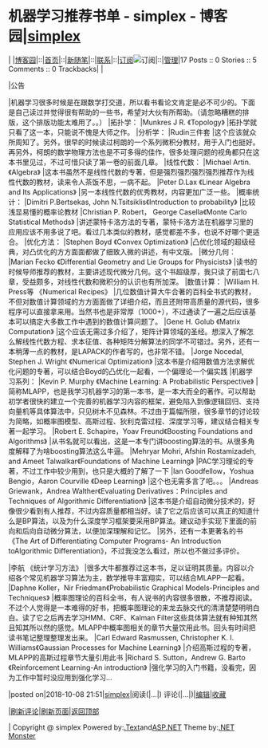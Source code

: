 
# 机器学习推荐书单 - simplex - 博客园|[simplex](https://www.cnblogs.com/simplex/)
|
|[博客园](https://www.cnblogs.com/)|::|[首页](https://www.cnblogs.com/simplex/)|::|[新随笔](https://i.cnblogs.com/EditPosts.aspx?opt=1)|::|[联系](https://msg.cnblogs.com/send/simplex)|::|[订阅](https://www.cnblogs.com/simplex/rss)![订阅](//www.cnblogs.com/images/xml.gif)|::|[管理](https://i.cnblogs.com/)|17 				Posts ::				0 Stories				::				5 Comments				::				0 Trackbacks|
|

|公告


|机器学习很多时候是在跟数学打交道，所以看书看论文肯定是必不可少的。下面是自己读过并觉得很有帮助的一些书，希望对大伙有所帮助。（请忽略糟糕的排版，这个排版功能太难用了。。）
|拓扑学：
|Munkres J R. 《Topology》
|拓扑学就只看了这一本，只能说不愧是大师之作。
|分析学：
|Rudin三件套
|这个应该就众所周知了。另外，很早的时候读过柯朗的一个系列微积分教材，用于入门也挺好。再另外，柯朗的数学物理方法也是不可多得的佳作，很多处理问题的视角都只在这本书里见过，不过可惜只读了第一卷的前面几章。
|线性代数：
|Michael Artin. 《Algebra》
|这本书虽然不是线性代数的专著，但是强烈强烈强烈强烈推荐作为线性代数的教材，读来令人茶饭不思，一病不起。
|Peter D.Lax 《Linear Algebra and Its Applications》
|另一本线性代数的优秀教材，内容更加广泛一些。
|概率统计：
|Dimitri P.Bertsekas, John N.Tsitsiklis《Introduction to probability》
|比较浅显易懂的概率论教材
|Christian P. Robert， George Casella《Monte Carlo Statistical Methods》
|讲述蒙特卡洛方法的专著，蒙特卡洛方法在机器学习里的应用应该不用多说了吧。看过几本类似的教材，感觉都差不多，也说不好哪个更适合。
|优化方法：
|Stephen Boyd 《Convex Optimization》
|凸优化领域的超级经典，对凸优化的方方面面都做了细致入微的讲述，有中文版。
|微分几何：
|Marian Fecko 《Differential Geometry and Lie Groups for Physicists》
|读书的时候导师推荐的教材，主要讲述现代微分几何。这个书超级厚，我只读了前面七八章，受益颇多，对线性代数和微积分的认识也有所加深。
|数值计算：
|William H. Press等 《Numerical Recipes》
|几位数值计算大牛合著的百科全书式的教材，不但对数值计算领域的方方面面做了详细介绍，而且还附带高质量的源代码，很多程序可以直接拿来用。当然书也是非常厚（1000+），不过通读了一遍之后应该基本可以搞定大多数工作中遇到的数值计算问题了。
|Gene H. Golub 《Matrix Computation》
|这个应该无需过多介绍了，矩阵计算领域的圣经。想深入了解怎么解线性代数方程、求本征值、各种矩阵分解算法的同学不可错过。另外，还有一本稍薄一点的教材，是LAPACK的作者写的，也非常不错。
|Jorge Nocedal, Stephen J. Wright 《Numerical Optimization》
|这本书是介绍用数值方法求解优化问题的专著，可以结合Boyd的凸优化一起看，一个偏理论一个偏实践
|机器学习系列：
|Kevin P. Murphy 《Machine Learning: A Probabilistic Perspective》
|简称MLAPP，也是我学习机器学习的第一本书，是一本大而全的著作。可以帮助初学者很快的建立一个完善的机器学习内容的框架，避免陷入到像逻辑回归、支持向量机等具体算法中，只见树木不见森林。不过由于篇幅所限，很多章节的讨论较为简略，如概率图模型、高斯过程、狄利克雷过程、深度学习等，建议结合相关专著一起学习。
|Robert E. Schapire，Yoav Freund《Boosting Foundations and Algorithms》
|从书名就可以看出，这是一本专门讲boosting算法的书。从很多角度解释了为啥boosting算法这么牛逼。
|Mehryar Mohri, Afshin Rostamizadeh, and Ameet Talwalkar《Foundations of Machine Learning》
|PAC学习理论的专著，不过工作中较少用到，也只是大概的了解了一下
|Ian Goodfellow，Yoshua Bengio，Aaron Courville 《Deep Learning》
|这个也无需多言了吧。。。
|Andreas Griewank，Andrea Walther《Evaluating Derivatives：Principles and Techniques of Algorithmic Differentiation》
|这本书是介绍自动微分技术的，好像很少看到有人推荐，不过内容质量都相当好。读了它之后应该可以真正的知道什么是BP算法，以及为什么深度学习框架要采用BP算法。建议动手实现下里面的前向和后向自动微分算法，以便加深理解和记忆。
|另外，还有一本更著名的书《The Art of Differentiating Computer Programs- An Introduction toAlgorithmic Differentiation》，不过我没怎么看过，所以也不做过多评价。

|李航 《统计学习方法》
|很多大牛都推荐过这本书，足以证明其质量。内容以介绍各个常见机器学习算法为主，数学推导丰富翔实，可以结合MLAPP一起看。
|Daphne Koller，Nir Friedman《Probabilistic Graphical Models-Principles and Techniques》
|概率图理论的百科全书，有人说书的内容很多很散，不推荐阅读。不过个人觉得是一本难得的好书，把概率图理论的来龙去脉交代的清清楚楚明明白白。读了它之后再去学习HMM、CRF、Kalman Filter这些具体算法就有种知其然且知其所以然的感觉。MLAPP中概率图相关的章节大量饮用此书。回头有时间把读书笔记整理整理发出来。
|Carl Edward Rasmussen, Christopher K. I. Williams《Gaussian Processes for Machine Learning》
|介绍高斯过程的专著，MLAPP的高斯过程章节大量引用此书
|Richard S. Sutton，Andrew G. Barto《Reinforcement Learning-An introduction》
|强化学习的入门书籍，没看完，因为工作中暂时没应用到强化学习...






|posted on|2018-10-08 21:51|[simplex](https://www.cnblogs.com/simplex/)|阅读(|...|) 评论(|...|)|[编辑](https://i.cnblogs.com/EditPosts.aspx?postid=9757461)|[收藏](#)


|[刷新评论](javascript:void(0);)|[刷新页面](#)|[返回顶部](#top)






|
Copyright @
	simplex
Powered by:[.Text](http://scottwater.com/blog)and[ASP.NET](http://asp.net)
Theme by:[.NET Monster](http://www.DotNetMonster.com)
